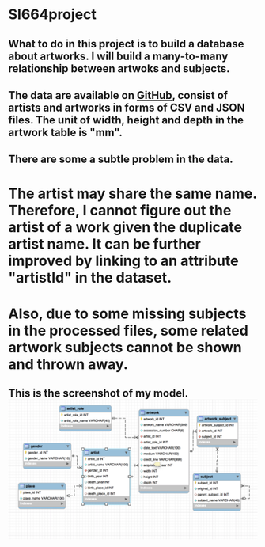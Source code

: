 # SI664project
## What to do in this project is to build a database about artworks. I will build a many-to-many relationship between artwoks and subjects.
## The data are available on [GitHub](https://github.com/tategallery/collection), consist of artists and artworks in forms of CSV and JSON files. The unit of width, height and depth in the artwork table is "mm".
## There are some a subtle problem in the data.
# The artist may share the same name. Therefore, I cannot figure out the artist of a work given the duplicate artist name. It can be further improved by linking to an attribute "artistId" in the dataset. 
# Also, due to some missing subjects in the processed files, some related artwork subjects cannot be shown and thrown away.
## This is the screenshot of my model. ![model picture](/static/img/model.png)